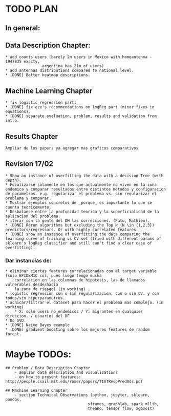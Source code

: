 # TODO PLAN

## In general:

## Data Description Chapter:
    * add counts users (barely 2m users in Mexico with homeantenna - 1947835 exacty, 
                    argentina has 21m of users)
    * add antennas distributions compared to national level.
    * [DONE] Better heatmap descriptions.

## Machine Learning Chapter 
    * fix logistic regression part:
    * [DONE] fix eze's recommendations on logReg part (minor fixes in equations).
    * [DONE] separate evaluation, problem, results and validation from intro.

## Results Chapter
    Ampliar de los papers ya agregar mas graficos comparativos

## Revision 17/02
    * Show an instance of overfitting the data with a decision Tree (with depth).
    * Focalizarse solamente en los que actualmente no viven en la zona endemica y comparar resultados entre distintos metodos y configuracion de parametros. e.g. regularizar el problema vs. sin regularizar el problema y comparar.
    * Mostrar ejemplos concretos de _porque_ es importante lo que se cuenta teoricamente.
    * Desbalance entre la profunidad teorica y la superficialidad de la aplicacion del problema.
    * iterar con la gente del DM las correcciones. (Patu, Mathieu).
    * [DONE] Rerun algorithms but excluding the Top N (N \in {1,2,3}) predictors/regressors. Or with highly correlated features.
    * [DONE] show an instance of overfitting the data comparing the learning curve of training vs CV set (tried with different params of sklearn's logReg classifier and still can't find a clear case of overfitting). 

### Dar instancias de:
    * eliminar ciertas features correlacionadas con el target variable (solo EPIDEMIC col, pues luego tengo mucha 
        correlacion en las columnas de hipotesis, las de llamados vulnerables desde/hacia 
        la zona de riesgo) (in working) . 
    * logistic regression con o sin regularizacion, con o sin CV. y con todos/sin hiperparametros.
    * achicar/filtrar el dataset para hacer el problema mas complejo. (in working) 
        * X: solo users no_endemicos / Y: migrantes en cualquier direccion. / usuarios del DF
    * Do SVD.
    * [DONE] Naive Bayes example
    * [DONE] gradient boosting sobre los mejores features de random forest.

# Maybe TODOs:
    ## Problem / Data Description Chapter
        - ampliar data description and visualizations
        - on how to present features: http://people.csail.mit.edu/romer/papers/TISTRespPredAds.pdf 

    ## Machine Learning Chapter
        - section Technical Observations (python, jupyter, sklearn, pandas, 
                                        sframes, graphlab, spark mllib, 
                                        theano, tensor flow, xgboost)

